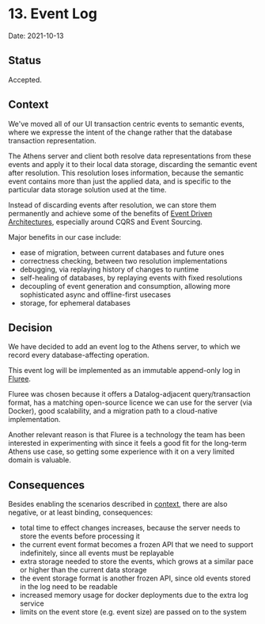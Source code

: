 # 13. Event Log

Date: 2021-10-13


## Status

Accepted.


## Context

We've moved all of our UI transaction centric events to semantic events, where we expresse the intent of the change rather that the database transaction representation.

The Athens server and client both resolve data representations from these events and apply it to their local data storage, discarding the semantic event after resolution. 
This resolution loses information, because the semantic event contains more than just the applied data, and is specific to the particular data storage solution used at the time. 

Instead of discarding events after resolution, we can store them permanently and achieve some of the benefits of [Event Driven Architectures](https://en.wikipedia.org/wiki/Event-driven_architecture), especially around CQRS and Event Sourcing.

Major benefits in our case include:

- ease of migration, between current databases and future ones
- correctness checking, between two resolution implementations
- debugging, via replaying history of changes to runtime
- self-healing of databases, by replaying events with fixed resolutions
- decoupling of event generation and consumption, allowing more sophisticated async and offline-first usecases
- storage, for ephemeral databases

## Decision

We have decided to add an event log to the Athens server, to which we record every database-affecting operation.

This event log will be implemented as an immutable append-only log in [Fluree](https://flur.ee/).

Fluree was chosen because it offers a Datalog-adjacent query/transaction format, has a matching open-source licence we can use for the server (via Docker), good scalability, and a migration path to a cloud-native implementation. 

Another relevant reason is that Fluree is a technology the team has been interested in experimenting with since it feels a good fit for the long-term Athens use case, so getting some experience with it on a very limited domain is valuable.


## Consequences

Besides enabling the scenarios described in [context](#context), there are also negative, or at least binding, consequences: 

- total time to effect changes increases, because the server needs to store the events before processing it
- the current event format becomes a frozen API that we need to support indefinitely, since all events must be replayable
- extra storage needed to store the events, which grows at a similar pace or higher than the current data storage
- the event storage format is another frozen API, since old events stored in the log need to be readable
- increased memory usage for docker deployments due to the extra log service
- limits on the event store (e.g. event size) are passed on to the system
